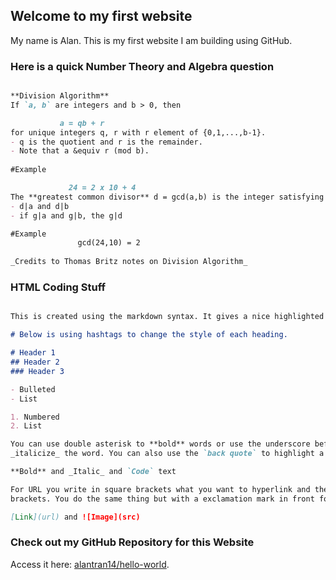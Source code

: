 ## Welcome to my first website

My name is Alan. This is my first website I am building using GitHub.

### Here is a quick Number Theory and Algebra question


```markdown

**Division Algorithm**
If `a, b` are integers and b > 0, then 

           a = qb + r
for unique integers q, r with r element of {0,1,...,b-1}.
- q is the quotient and r is the remainder.
- Note that a &equiv r (mod b).
             
#Example

             24 = 2 x 10 + 4
The **greatest common divisor** d = gcd(a,b) is the integer satisfying
- d|a and d|b            
- if g|a and g|b, the g|d

#Example
               gcd(24,10) = 2
               
_Credits to Thomas Britz notes on Division Algorithm_
```                

### HTML Coding Stuff

```markdown

This is created using the markdown syntax. It gives a nice highlighted box to write in.

# Below is using hashtags to change the style of each heading.

# Header 1
## Header 2
### Header 3

- Bulleted
- List

1. Numbered
2. List

You can use double asterisk to **bold** words or use the underscore before and after for 
_italicize_ the word. You can also use the `back quote` to highlight a text in red.

**Bold** and _Italic_ and `Code` text

For URL you write in square brackets what you want to hyperlink and the url in parentheses/round 
brackets. You do the same thing but with a exclamation mark in front for images.

[Link](url) and ![Image](src)
```

### Check out my GitHub Repository for this Website

Access it here: [alantran14/hello-world](https://github.com/alantran14/hello-world).

